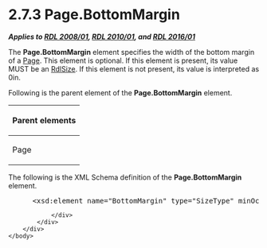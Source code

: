 <html dir="LTR" xmlns:mshelp="http://msdn.microsoft.com/mshelp" xmlns:ddue="http://ddue.schemas.microsoft.com/authoring/2003/5" xmlns:xlink="http://www.w3.org/1999/xlink" xmlns:tool="http://www.microsoft.com/tooltip">
    <head>
        <meta http-equiv="Content-Type" content="text/html; CHARSET=utf-8"></meta>
        <meta name="save" content="history"></meta>
        <title>2.7.3 Page.BottomMargin</title>
        <xml>
            <mshelp:toctitle title="2.7.3 Page.BottomMargin"></mshelp:toctitle>
            <mshelp:rltitle title="[MS-RDL]: Page.BottomMargin"></mshelp:rltitle>
            <mshelp:keyword index="A" term="82ed385d-5455-4e9f-9360-cc019bcdda91"></mshelp:keyword>
            <mshelp:attr name="DCSext.ContentType" value="open specification"></mshelp:attr>
            <mshelp:attr name="AssetID" value="82ed385d-5455-4e9f-9360-cc019bcdda91"></mshelp:attr>
            <mshelp:attr name="TopicType" value="kbRef"></mshelp:attr>
            <mshelp:attr name="DCSext.Title" value="[MS-RDL]: Page.BottomMargin" />
        </xml>
    </head>
    <body>
        <div id="header">
            <h1 class="heading">2.7.3 Page.BottomMargin</h1>
        </div>
        <div id="mainSection">
            <div id="mainBody">
                <div id="allHistory" class="saveHistory"></div>
                <div id="sectionSection0" class="section" name="collapseableSection">
                    

<p><b><i>Applies to </i></b><a href="1e855f94-4617-47e4-b89e-0856c6cb420f.md"><b><i>RDL 2008/01</i></b></a><b><i>,
</i></b><a href="3428e690-a348-4ec7-8a6a-8efb42d2cdee.md"><b><i>RDL 2010/01</i></b></a><b><i>,
and </i></b><a href="52ce3983-2bfc-4e72-9359-42aaf5fe4509.md"><b><i>RDL 2016/01</i></b></a></p>

<p>The <b>Page.BottomMargin</b> element specifies the width of
the bottom margin of a <a href="b5e525d5-00d6-4e1a-8813-55f327da6b4c.md">Page</a>.
This element is optional. If this element is present, its value MUST be an <a href="b40c092e-4fe5-4f7b-a0bf-c98df1361c90.md">RdlSize</a>. If this element
is not present, its value is interpreted as 0in.</p>

<p>Following is the parent element of the <b>Page.BottomMargin</b>
element.</p>

<table>
 <thead>
  <tr>
   <th>
   <p>Parent elements</p>
   </th>
  </tr>
 </thead>
 <tr>
  <td>
  <p>Page</p>
  </td>
 </tr>
</table>

<p>The following is the XML Schema definition of the <b>Page.BottomMargin</b>
element.</p>

<dl>
<dd>
<div><pre> &lt;xsd:element name=&quot;BottomMargin&quot; type=&quot;SizeType&quot; minOccurs=&quot;0&quot; /&gt;
</pre></div>
</dd></dl>


                </div>
            </div>
        </div>
    </body>
</html>